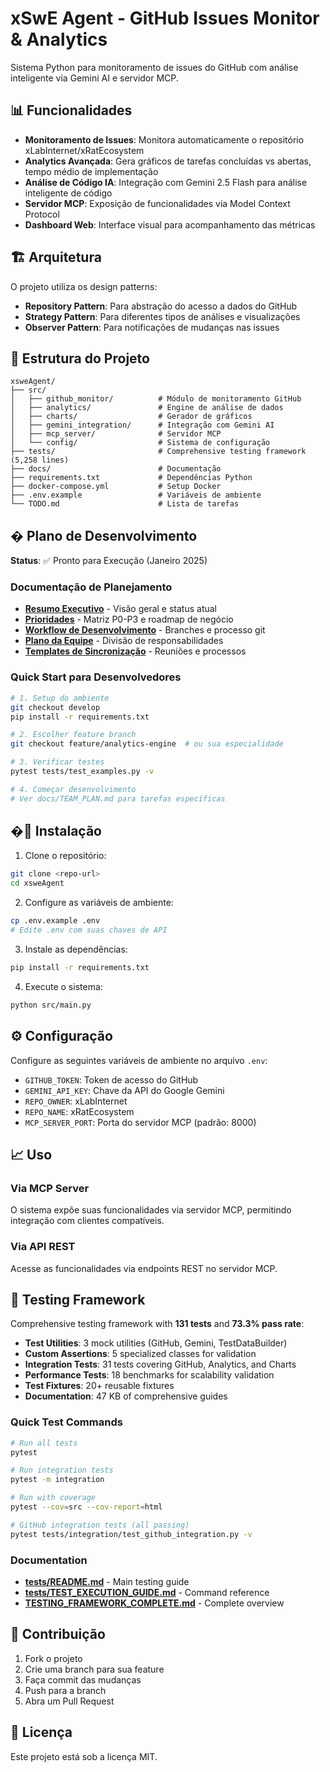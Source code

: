 # xSwE Agent - GitHub Issues Monitor & Analytics

Sistema Python para monitoramento de issues do GitHub com análise inteligente via Gemini AI e servidor MCP.

## 📊 Funcionalidades

- **Monitoramento de Issues**: Monitora automaticamente o repositório xLabInternet/xRatEcosystem
- **Analytics Avançada**: Gera gráficos de tarefas concluídas vs abertas, tempo médio de implementação
- **Análise de Código IA**: Integração com Gemini 2.5 Flash para análise inteligente de código
- **Servidor MCP**: Exposição de funcionalidades via Model Context Protocol
- **Dashboard Web**: Interface visual para acompanhamento das métricas

## 🏗️ Arquitetura

O projeto utiliza os design patterns:
- **Repository Pattern**: Para abstração do acesso a dados do GitHub
- **Strategy Pattern**: Para diferentes tipos de análises e visualizações
- **Observer Pattern**: Para notificações de mudanças nas issues

## 📁 Estrutura do Projeto

```
xsweAgent/
├── src/
│   ├── github_monitor/          # Módulo de monitoramento GitHub
│   ├── analytics/               # Engine de análise de dados
│   ├── charts/                  # Gerador de gráficos
│   ├── gemini_integration/      # Integração com Gemini AI
│   ├── mcp_server/              # Servidor MCP
│   └── config/                  # Sistema de configuração
├── tests/                       # Comprehensive testing framework (5,258 lines)
├── docs/                        # Documentação
├── requirements.txt             # Dependências Python
├── docker-compose.yml           # Setup Docker
├── .env.example                 # Variáveis de ambiente
└── TODO.md                      # Lista de tarefas
```

## � Plano de Desenvolvimento

**Status**: ✅ Pronto para Execução (Janeiro 2025)

### Documentação de Planejamento
- **[Resumo Executivo](docs/EXECUTIVE_SUMMARY.md)** - Visão geral e status atual
- **[Prioridades](docs/PRIORITIES.md)** - Matriz P0-P3 e roadmap de negócio
- **[Workflow de Desenvolvimento](docs/DEVELOPMENT_WORKFLOW.md)** - Branches e processo git
- **[Plano da Equipe](docs/TEAM_PLAN.md)** - Divisão de responsabilidades
- **[Templates de Sincronização](docs/SYNC_TEMPLATES.md)** - Reuniões e processos

### Quick Start para Desenvolvedores
```bash
# 1. Setup do ambiente
git checkout develop
pip install -r requirements.txt

# 2. Escolher feature branch
git checkout feature/analytics-engine  # ou sua especialidade

# 3. Verificar testes
pytest tests/test_examples.py -v

# 4. Começar desenvolvimento
# Ver docs/TEAM_PLAN.md para tarefas específicas
```

## �🚀 Instalação

1. Clone o repositório:
```bash
git clone <repo-url>
cd xsweAgent
```

2. Configure as variáveis de ambiente:
```bash
cp .env.example .env
# Edite .env com suas chaves de API
```

3. Instale as dependências:
```bash
pip install -r requirements.txt
```

4. Execute o sistema:
```bash
python src/main.py
```

## ⚙️ Configuração

Configure as seguintes variáveis de ambiente no arquivo `.env`:

- `GITHUB_TOKEN`: Token de acesso do GitHub
- `GEMINI_API_KEY`: Chave da API do Google Gemini
- `REPO_OWNER`: xLabInternet
- `REPO_NAME`: xRatEcosystem
- `MCP_SERVER_PORT`: Porta do servidor MCP (padrão: 8000)

## 📈 Uso

### Via MCP Server
O sistema expõe suas funcionalidades via servidor MCP, permitindo integração com clientes compatíveis.

### Via API REST
Acesse as funcionalidades via endpoints REST no servidor MCP.

## 🧪 Testing Framework

Comprehensive testing framework with **131 tests** and **73.3% pass rate**:

- **Test Utilities**: 3 mock utilities (GitHub, Gemini, TestDataBuilder)
- **Custom Assertions**: 5 specialized classes for validation
- **Integration Tests**: 31 tests covering GitHub, Analytics, and Charts
- **Performance Tests**: 18 benchmarks for scalability validation
- **Test Fixtures**: 20+ reusable fixtures
- **Documentation**: 47 KB of comprehensive guides

### Quick Test Commands

```bash
# Run all tests
pytest

# Run integration tests
pytest -m integration

# Run with coverage
pytest --cov=src --cov-report=html

# GitHub integration tests (all passing)
pytest tests/integration/test_github_integration.py -v
```

### Documentation
- **[tests/README.md](tests/README.md)** - Main testing guide
- **[tests/TEST_EXECUTION_GUIDE.md](tests/TEST_EXECUTION_GUIDE.md)** - Command reference
- **[TESTING_FRAMEWORK_COMPLETE.md](TESTING_FRAMEWORK_COMPLETE.md)** - Complete overview

## 🤝 Contribuição

1. Fork o projeto
2. Crie uma branch para sua feature
3. Faça commit das mudanças
4. Push para a branch
5. Abra um Pull Request

## 📄 Licença

Este projeto está sob a licença MIT.